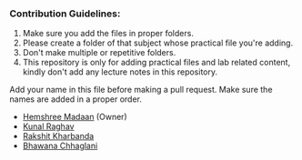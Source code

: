 ### Contribution Guidelines:

1. Make sure you add the files in proper folders. 
2. Please create a folder of that subject whose practical file you're adding.
3. Don't make multiple or repetitive folders. 
4. This repository is only for adding practical files and lab related content, kindly don't add any lecture notes in this repository.


Add your name in this file before making a pull request. Make sure the names are added in a proper order.

+ [Hemshree Madaan](https://github.com/Hemshree) (Owner)
+ [Kunal Raghav](https://github.com/KunalRaghav)
+ [Rakshit Kharbanda ](https://github.com/RakshitKharbanda)
+ [Bhawana Chhaglani](https://github.com/bhawana1999)
